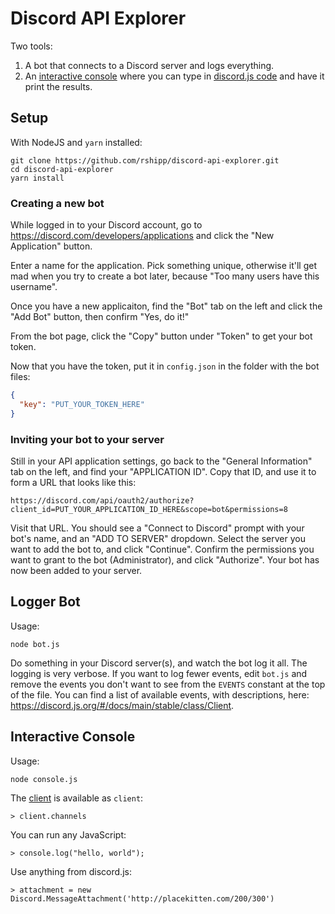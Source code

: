 # Discord API Explorer

Two tools:

1. A bot that connects to a Discord server and logs everything.
2. An [interactive console](https://en.wikipedia.org/wiki/Read%E2%80%93eval%E2%80%93print_loop)
   where you can type in [discord.js code](https://discord.js.org/#/docs/main/stable/general/welcome)
   and have it print the results.

## Setup

With NodeJS and `yarn` installed:

    git clone https://github.com/rshipp/discord-api-explorer.git
    cd discord-api-explorer
    yarn install

### Creating a new bot

While logged in to your Discord account, go to https://discord.com/developers/applications
and click the "New Application" button.

Enter a name for the application. Pick something unique, otherwise it'll get
mad when you try to create a bot later, because "Too many users have this username".

Once you have a new applicaiton, find the "Bot" tab on the left and click the
"Add Bot" button, then confirm "Yes, do it!"

From the bot page, click the "Copy" button under "Token" to get your bot token.

Now that you have the token, put it in `config.json` in the folder with the bot files:

```json
{
  "key": "PUT_YOUR_TOKEN_HERE"
}
```

### Inviting your bot to your server

Still in your API application settings, go back to the "General Information" tab
on the left, and find your "APPLICATION ID". Copy that ID, and use it to form
a URL that looks like this:

    https://discord.com/api/oauth2/authorize?client_id=PUT_YOUR_APPLICATION_ID_HERE&scope=bot&permissions=8

Visit that URL. You should see a "Connect to Discord" prompt with your bot's name,
and an "ADD TO SERVER" dropdown. Select the server you want to add the bot to,
and click "Continue". Confirm the permissions you want to grant to the bot
(Administrator), and click "Authorize". Your bot has now been added to your server.

## Logger Bot

Usage:

    node bot.js

Do something in your Discord server(s), and watch the bot log it all.
The logging is very verbose. If you want to log fewer events, edit `bot.js`
and remove the events you don't want to see from the `EVENTS` constant at the
top of the file. You can find a list of available events, with descriptions,
here: https://discord.js.org/#/docs/main/stable/class/Client.

## Interactive Console

Usage:

    node console.js

The [client](https://discord.js.org/#/docs/main/stable/class/Client) is available as `client`:

    > client.channels

You can run any JavaScript:

    > console.log("hello, world");

Use anything from discord.js:

    > attachment = new Discord.MessageAttachment('http://placekitten.com/200/300')
